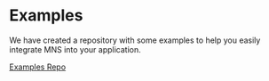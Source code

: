 # Examples

We have created a repository with some examples to help you easily integrate MNS into your application. 

[Examples Repo](https://github.com/MonDomains/mns-examples)
